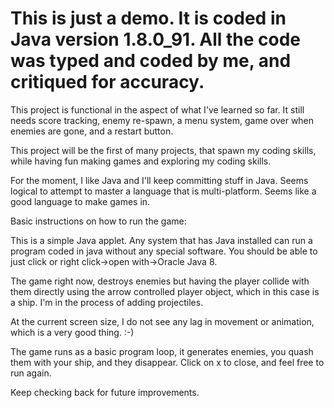# This is just a demo. It is coded in Java version 1.8.0_91. All the code was typed and coded by me, and critiqued for accuracy.

This project is functional in the aspect of what I've learned so far. It still needs score tracking, enemy re-spawn, a menu system, game over when enemies are gone, and a restart button.

This project will be the first of many projects, that spawn my coding skills, while having fun making games and exploring my coding skills.

For the moment, I like Java and I'll keep committing stuff in Java. Seems logical to attempt to master a language that is multi-platform. Seems like a good language to make games in.

Basic instructions on how to run the game:

This is a simple Java applet. Any system that has Java installed can run a program coded in java without any special software. You should be able to just click or right click->open with->Oracle Java 8.

The game right now, destroys enemies but having the player collide with them directly using the arrow controlled player object, which in this case is a ship. I'm in the process of adding projectiles.

At the current screen size, I do not see any lag in movement or animation, which is a very good thing. :-)

The game runs as a basic program loop, it generates enemies, you quash them with your ship, and they disappear. Click on x to close, and feel free to run again.

Keep checking back for future improvements. 
